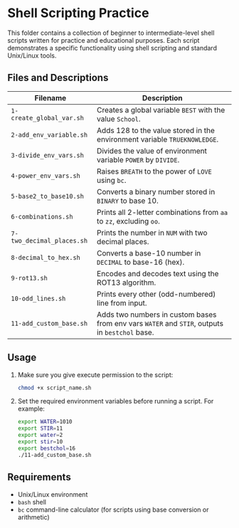 # Shell Scripting Practice

This folder contains a collection of beginner to intermediate-level shell scripts written for practice and educational purposes. Each script demonstrates a specific functionality using shell scripting and standard Unix/Linux tools.

## Files and Descriptions

| Filename                  | Description                                                                                    |
| ------------------------- | ---------------------------------------------------------------------------------------------- |
| `1-create_global_var.sh`  | Creates a global variable `BEST` with the value `School`.                                      |
| `2-add_env_variable.sh`   | Adds 128 to the value stored in the environment variable `TRUEKNOWLEDGE`.                      |
| `3-divide_env_vars.sh`    | Divides the value of environment variable `POWER` by `DIVIDE`.                                 |
| `4-power_env_vars.sh`     | Raises `BREATH` to the power of `LOVE` using `bc`.                                             |
| `5-base2_to_base10.sh`    | Converts a binary number stored in `BINARY` to base 10.                                        |
| `6-combinations.sh`       | Prints all 2-letter combinations from `aa` to `zz`, excluding `oo`.                            |
| `7-two_decimal_places.sh` | Prints the number in `NUM` with two decimal places.                                            |
| `8-decimal_to_hex.sh`     | Converts a base-10 number in `DECIMAL` to base-16 (hex).                                       |
| `9-rot13.sh`              | Encodes and decodes text using the ROT13 algorithm.                                            |
| `10-odd_lines.sh`         | Prints every other (odd-numbered) line from input.                                             |
| `11-add_custom_base.sh`   | Adds two numbers in custom bases from env vars `WATER` and `STIR`, outputs in `bestchol` base. |

## Usage

1. Make sure you give execute permission to the script:

   ```bash
   chmod +x script_name.sh
   ```

2. Set the required environment variables before running a script. For example:

   ```bash
   export WATER=1010
   export STIR=11
   export water=2
   export stir=10
   export bestchol=16
   ./11-add_custom_base.sh
   ```

## Requirements

* Unix/Linux environment
* `bash` shell
* `bc` command-line calculator (for scripts using base conversion or arithmetic)
